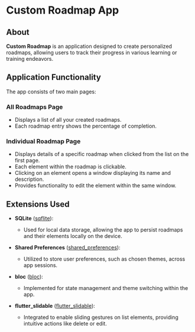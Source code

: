 # Custom Roadmap App

## About

**Custom Roadmap** is an application designed to create personalized roadmaps, allowing users to track their progress in various learning or training endeavors.

## Application Functionality

The app consists of two main pages:

### All Roadmaps Page

- Displays a list of all your created roadmaps.
- Each roadmap entry shows the percentage of completion.

### Individual Roadmap Page

- Displays details of a specific roadmap when clicked from the list on the first page.
- Each element within the roadmap is clickable.
- Clicking on an element opens a window displaying its name and description.
- Provides functionality to edit the element within the same window.

## Extensions Used

- **SQLite** ([sqflite](https://pub.dev/packages/sqflite)):

  - Used for local data storage, allowing the app to persist roadmaps and their elements locally on the device.

- **Shared Preferences** ([shared_preferences](https://pub.dev/packages/shared_preferences)):

  - Utilized to store user preferences, such as chosen themes, across app sessions.

- **bloc** ([bloc](https://pub.dev/packages/flutter_bloc)):

  - Implemented for state management and theme switching within the app.

- **flutter_slidable** ([flutter_slidable](https://pub.dev/packages/flutter_slidable)):
  - Integrated to enable sliding gestures on list elements, providing intuitive actions like delete or edit.

